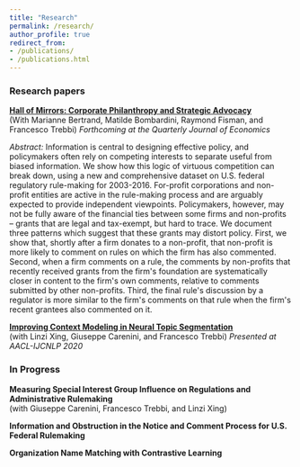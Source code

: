 ```yaml
---
title: "Research"
permalink: /research/
author_profile: true
redirect_from:
- /publications/
- /publications.html
---
```


### Research papers

**[Hall of Mirrors: Corporate Philanthropy and Strategic Advocacy](https://bradhackinen.ca/files/BradHackinen_CV_2021-07.pdf)**\
(With Marianne Bertrand, Matilde Bombardini, Raymond Fisman, and Francesco Trebbi)
*Forthcoming at the Quarterly Journal of Economics*

*Abstract:* Information is central to designing effective policy, and policymakers often rely on competing interests to separate useful from biased information. We show how this logic of virtuous competition can break down, using a new and comprehensive dataset on U.S. federal regulatory rule-making for 2003-2016. For-profit corporations and non-profit entities are active in the rule-making process and are arguably expected to provide independent viewpoints. Policymakers, however, may not be fully aware of the financial ties between some firms and non-profits – grants that are legal and tax-exempt, but hard to trace. We document three patterns which suggest that these grants may distort policy. First, we show that, shortly after a firm donates to a non-profit, that non-profit is more likely to comment on rules on which the firm has also commented. Second, when a firm comments on a rule, the comments by non-profits that recently received grants from the firm's foundation are systematically closer in content to the firm's own comments, relative to comments submitted by other non-profits. Third, the final rule's discussion by a regulator is more similar to the firm's comments on that rule when the firm's recent grantees also commented on it.

**[Improving Context Modeling in Neural Topic Segmentation](https://arxiv.org/pdf/2010.03138.pdf)**\
(with Linzi Xing, Giuseppe Carenini, and Francesco Trebbi)
*Presented at AACL-IJCNLP 2020*


### In Progress
**Measuring Special Interest Group Influence on Regulations and Administrative Rulemaking**\
(with Giuseppe Carenini, Francesco Trebbi, and Linzi Xing)

**Information and Obstruction in the Notice and Comment Process for U.S. Federal Rulemaking**

**Organization Name Matching with Contrastive Learning**


<!--
{% if author.googlescholar %}
  You can also find my articles on <u><a href="{{author.googlescholar}}">my Google Scholar profile</a>.</u>
{% endif %}

{% include base_path %}

{% for post in site.research reversed %}
  {% include archive-single.html %}
{% endfor %} -->
